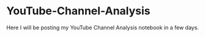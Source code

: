 # YouTube-Channel-Analysis
Here I will be posting my YouTube Channel Analysis notebook in a few days.

